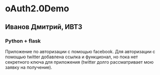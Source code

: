 # oAuth2.0Demo
## Иванов Дмитрий, ИВТ3
### Python + flask
Приложение по авторизации с помощью facebook. Для авторизации с помощью twitter добавлена ссылка и функционал, но пока нет секретного ключа для приложения (twitter долго рассматривает мою заявку на получение). 
